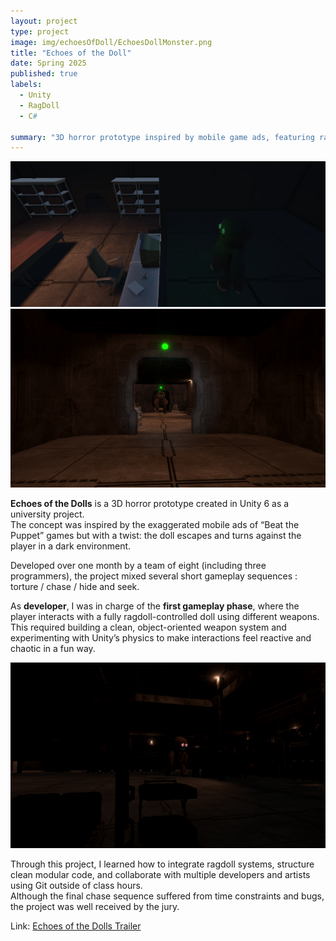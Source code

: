 ```yaml
---
layout: project
type: project
image: img/echoesOfDoll/EchoesDollMonster.png
title: "Echoes of the Doll"
date: Spring 2025
published: true
labels:
  - Unity
  - RagDoll
  - C#
  
summary: "3D horror prototype inspired by mobile game ads, featuring ragdoll physics and multi-phase gameplay."
---
```


<img class="project-image" src="../img/echoesOfDoll/EchoesDollMonster.png" alt="Echoes of the Doll screenshot">
<img class="project-image" src="../img/echoesOfDoll/EchoesDollChase.png" alt="Echoes of the Doll screenshot">

**Echoes of the Dolls** is a 3D horror prototype created in Unity 6 as a university project.  
The concept was inspired by the exaggerated mobile ads of “Beat the Puppet” games but with a twist: the doll escapes and turns against the player in a dark environment.

Developed over one month by a team of eight (including three programmers), the project mixed several short gameplay sequences : torture / chase / hide and seek.

As **developer**, I was in charge of the **first gameplay phase**, where the player interacts with a fully ragdoll-controlled doll using different weapons.  
This required building a clean, object-oriented weapon system and experimenting with Unity’s physics to make interactions feel reactive and chaotic in a fun way.

<img class="project-image" src="../img/echoesOfDoll/EchoesDollSeek.png" alt="Echoes of the Doll screenshot">


Through this project, I learned how to integrate ragdoll systems, structure clean modular code, and collaborate with multiple developers and artists using Git outside of class hours.  
Although the final chase sequence suffered from time constraints and bugs, the project was well received by the jury.

Link: <a href="https://www.youtube.com/watch?v=6ZDrD4WmJgY">Echoes of the Dolls Trailer</a>

